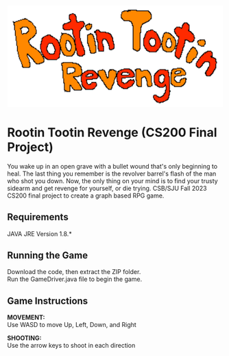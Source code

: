 ![game logo](https://github.com/Jacobloon/cs200_game/blob/main/sprites/game_logo.png)
# Rootin Tootin Revenge (CS200 Final Project)
You wake up in an open grave with a bullet wound that's only beginning to heal. The last thing you remember is the revolver barrel's flash of the man who shot you down.
Now, the only thing on your mind is to find your trusty sidearm and get revenge for yourself, or die trying. 
CSB/SJU Fall 2023 CS200 final project to create a graph based RPG game.

## Requirements
JAVA JRE Version 1.8.*


## Running the Game
Download the code, then extract the ZIP folder.  
Run the GameDriver.java file to begin the game.

## Game Instructions
**MOVEMENT:**  
Use WASD to move Up, Left, Down, and Right 
  
**SHOOTING:**  
Use the arrow keys to shoot in each direction  
